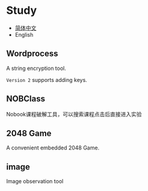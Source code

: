 # Study
- [简体中文](./README_zh.md)
- English
## Wordprocess
A string encryption tool.

`Version 2` supports adding keys.

## NOBClass
Nobook课程破解工具，可以搜索课程点击后直接进入实验

## 2048 Game
A convenient embedded 2048 Game.

## image
Image observation tool